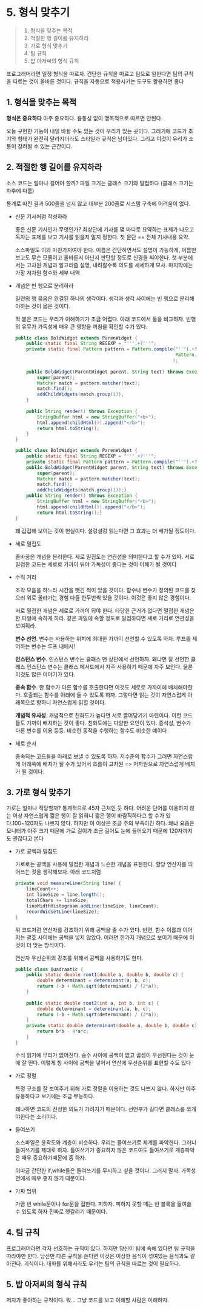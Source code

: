 # 5. 형식 맞추기

> 1. 형식을 맞추는 목적
> 2. 적절한 행 길이를 유지하라
> 3. 가로 형식 맞추기
> 4. 팀 규칙
> 5. 밥 아저씨의 형식 규칙

프로그래머라면 일정 형식을 따르자. 간단한 규칙을 따르고 팀으로 일한다면 팀의 규칙을 따르는 것이 올바른 것이다. 규칙을 자동으로 적용시키는 도구도 활용하면 좋다

## 1. 형식을 맞추는 목적

**형식은 중요하다** 아주 중요하다. 융통성 없이 맹목적으로 따르면 안된다.

오늘 구현한 기능이 내일 바뀔 수도 있는 것이 우리가 있는 곳이다. 그러기에 코드가 초기와 형태가 완전히 달라지더라도 스타일과 규칙은 남아있다. 그리고 이것이 우리가 소통이 장려될 수 있는 근간이다.

## 2. 적절한 행 길이를 유지하라

소스 코드는 얼마나 길어야 할까? 파일  크기는 클래스 크기와 밀접하다 (클래스 크기는 차후에 다룸)

통계로 따진 결과 500줄을 넘지 않고 대부분 200줄로 시스템 구축에 어려움이 없다.

- 신문 기사처럼 작성하라

  좋은 신문 기사인가 무엇인가? 최상단에 기사를 몇 마디로 요약하는 표제가 나오고 독자는 표제를 보고 기사를 읽을지 말지 정한다. 첫 문단 == 전체 기사내용 요약.

  소스파일도 이와 마찬가지여야 한다. 이름은 간단하면서도 설명이 가능하게, 이름만 보고도 무슨 모듈이고 올바른지 아닌지 판단할 정도로 신경을 써야한다. 첫 부분에서는 고차원 개념과 알고리즘 설명, 내려갈수록 의도를 세세하게 묘사. 마지막에는 가장 저차원 함수와 세부 내역

- 개념은 빈 행으로 분리하라

  일련의 행 묶음은 완결된 하나의 생각이다. 생각과 생각 사이에는 빈 행으로 분리해야하는 것이 옳은 것이다.

  딱 붙은 코드는 우리가 이해하기가 조금 어렵다. 아래 코드에서 둘을 비교하자. 빈행의 유무가 가독성에 매우 큰 영향을 끼침을 확인할 수가 있다.

  ```java
  public class BoldWidget extends ParenWidget {
      public static final String REGEXP = "'''.+?'''";
      private static final Pattern pattern = Pattern.compile("'''(.+?)'''",
                                                             Pattern.MULTILINE + Pattern.DOTALL
                                                            );
      
      public BoldWidget(ParentWidget parent, String text) throws Exception {
          super(parent);
          Matcher match = pattern.matcher(text);
          match.find();
          addChildWidgets(match.group(1));
      }
      
      public String render() throws Exception {
          StringBuffer html = new StringBuffer("<b>");
          html.append(childHtml()).append("</b>");
          return html.toString();
      }
  }
  
  public class BoldWidget extends ParenWidget {
      public static final String REGEXP = "'''.+?'''";
      private static final Pattern pattern = Pattern.compile("'''(.+?)'''",Pattern.MULTILINE + Pattern.DOTALL);
      public BoldWidget(ParentWidget parent, String text) throws Exception {
          super(parent);
          Matcher match = pattern.matcher(text);
          match.find();
          addChildWidgets(match.group(1));}
      public String render() throws Exception {
          StringBuffer html = new StringBuffer("<b>");
          html.append(childHtml()).append("</b>");
          return html.toString();}
  }
  ```

  꽤 갑갑해 보이는 것이 현실이다. 설렁설렁 읽는다면 그 효과는 더 배가될 정도이다.

- 세로 밀집도

  줄바꿈은 개념을 분리한다. 세로 밀집도는 연관성을 의미한다고 할 수가 있따. 서로 밀접한 코드는 세로로 가까이 둬야 가독성이 좋다는 것이 이해가 될 것이다

- 수직 거리

  조각 모음을 하느라 시간을 뺏긴 적이 있을 것이다. 함수나 변수가 정의된 코드를 찾으러 위로 올라가는 경험 다들 한두번씩 있을 것이다. 이것은 좋지 않은 경험이다.

  서로 밀접한 개념은 세로로 가까이 둬야 한다. 타당한 근거가 없다면 밀접한 개념은 한 파일에 속하게 하라. 같은 파일에 속할 정도로 밀접하다면 세로 거리로 연관성을 보여줘라.

  **변수 선언**. 변수는 사용하는 위치에 최대한 가까이 선언할 수 있도록 하자. 루프를 제어하는 변수는 루프 내에서!

  **인스턴스 변수**. 인스턴스 변수는 클래스 맨 상단에서 선언하자. 왜냐면 잘 선언한 클래스 인스턴스 변수는 클래스 메서드에서 자주 사용하기 때문에 자주 보인다. 물론 이것도 많은 이야기가 있다. 

  **종속 함수**. 한 함수가 다른 함수를 호출한다면 이것도 세로로 가까이에 배치해야한다. 호출되는 함수를 아래에 둘 수 있도록 하자. 그렇다면 읽는 것이 자연스럽게 아래쪽으로 향하니 자연스럽게 읽힐 것이다. 

  **개념적 유사성**. 개념적으로 친화도가 높다면 서로 끌어당기기 마련이다. 이런 코드들도 가까이 배치하는 것이 좋다. 친화도에는 다양한 요인이 있다. 종석성, 변수가 다른 변수를 이용 등등. 비슷한 동작을 수행하는 함수도 비슷한 예이다

- 세로 순서

  종속되는 코드들을 아래로 보낼 수 있도록 하자. 저수준의 함수가 그러면 자연스럽게 아래쪽에 배치가 될 수가 있어서 흐름이 고차원 => 저차원으로 자연스럽게 배치가 될 것이다.

## 3. 가로 형식 맞추기

가로는 얼마나 적당할까? 통계적으로 45자 근처인 듯 하다. 어려운 단어를 이용하지 않는 이상 자연스럽게 짧은 행이 잘 읽히니 짧은 행이 바람직하다고 할 수가 있다.100~120자도 나쁘지 않다. 하지만 이 이상은 조금 주의 부족이긴 하다. 왜냐 요즘은 모니터가 아주 크기 때문에 가로 길이가 조금 길어도 눈에 들어오기 때문에 120자까지도 괜찮다고 본다

- 가로 공백과 밀집도

  가로로는 공백을 사용해 밀접한 개념과 느슨한 개념을 표현한다. 할당 연산자를 띄어쓰는 것을 생각해보자. 아래 코드처럼

  ```java
  private void measureLine(String line) {
      lineCount++;
      int lineSize = line.length();
      totalChars += lineSize;
      lineWidthHistograam.addLine(lineSize, lineCount);
      recordWidsetLine(lineSize);
  }
  ```

  위 코드처럼 연산자를 강조하기 위해 공백을 줄 수가 있다. 반면, 함수 이름과 이어지는 괄호 사이에는 공백을 넣지 않았다. 이러면 한가지 개념으로 보이기 때문에 이것이 더 맞는 방식이다.

  연산자 우선순위의 강조를 위해서 공백을 사용하기도 한다.

  ```java
  public class Quadraatic {
      public static double root1(double a, double b, double c) {
          double determinant = determinant(a, b, c);
          return (-b + Math.sqrt(determinant) / (2*a));
      }
      
      public static double root2(int a, int b, int c) {
          double determinant = determinant(a, b, c);
          return (-b + Math.sqrt(determinant) / (2*a));
      }
      private static double determinant(double a, double b, double c) {
          return b*b - 4*a*c;
      }
  }
  ```

  수식 읽기에 무리가 없어진다. 승수 사이에 공백이 없고 곱셈이 우선된다는 것이 눈에 잘 띈다. 이렇게 항 사이에 공백을 넣어서 연산에 우선순위를 표현할 수도 있다

- 가로 정렬

  특정 구조를 잘 보여주기 위해 가로 정렬을 이용하는 것도 나쁘지 않다. 하지만 아주 유용하다고 보기에는 조금 무능하다.

  왜냐하면 코드의 진정한 의도가 가려지기 때문이다. 선언부가 길다면 클래스를 쪼개야한다는 소리이다.

- 들여쓰기

  소스파일은 윤곽도와 계층이 비슷하다. 우리는 들여쓰기로 체계를 파악한다. 그러니 들여쓰기를 제대로 하자. 들여쓰기가 중요하지 않은 코드여도 들여쓰기로 계층파악은 매우 중요하기때문에 좀 하자.

  이따금 간단한 if,while들은 들여쓰기를 무시하고 싶을 것이다. 그러지 말자. 가독성 면에서 매우 좋지 않기 때문이다.

- 가짜 범위

  가끔 빈 while문이나 for문을 접한다. 피하자. 피하지 못할 때는 빈 블록을 들여쓸 수 있도록 하자 진짜로 햇갈리기 때문이다.

## 4. 팀 규칙

프로그래머라면 각자 선호하는 규칙이 있다. 하지만 당신이 팀에 속해 있다면 팀 규칙을 따라야만 한다. 당신만 다른 규칙을 쓴다면 이것은 이상한 음식이 섞여있는 음식과도 같아진다. 괴식이다. 대화를 위해서라도 우리는 팀의 규칙을 따르는 것이 필요하다.

## 5. 밥 아저씨의 형식 규칙

저자가 좋아하는 규칙이다. 뭐... 그냥 코드를 보고 이해할 사람은 이해하자.